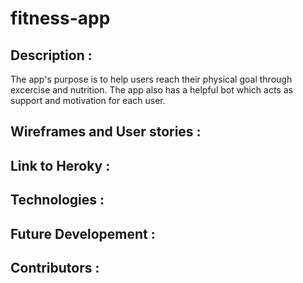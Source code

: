 # fitness-app

## Description :

The app's purpose is to help users reach their physical goal through excercise and nutrition. The app also has a helpful bot which acts as support and motivation for each user.

## Wireframes and User stories :


## Link to Heroky :

## Technologies :

## Future Developement :

## Contributors :
